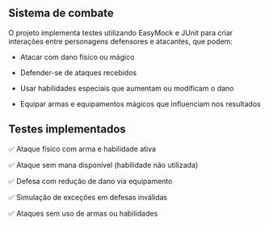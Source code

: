 ## Sistema de combate 

O projeto implementa testes utilizando EasyMock e JUnit para criar interações entre personagens defensores e atacantes, que podem:

- Atacar com dano físico ou mágico

- Defender-se de ataques recebidos

- Usar habilidades especiais que aumentam ou modificam o dano

- Equipar armas e equipamentos mágicos que influenciam nos resultados

## Testes implementados

✅ Ataque físico com arma e habilidade ativa

✅ Ataque sem mana disponível (habilidade não utilizada)

✅ Defesa com redução de dano via equipamento

✅ Simulação de exceções em defesas inválidas

✅ Ataques sem uso de armas ou habilidades
